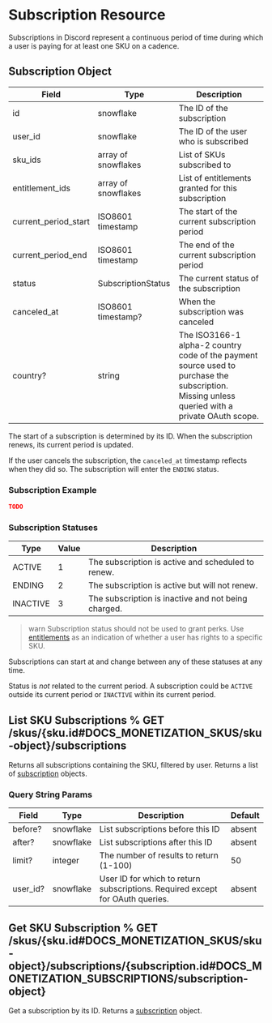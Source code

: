 # Subscription Resource

Subscriptions in Discord represent a continuous period of time during which a user is paying for at least one SKU on a cadence.

## Subscription Object

| Field | Type | Description |
| --- | --- | --- |
| id | snowflake | The ID of the subscription |
| user_id | snowflake | The ID of the user who is subscribed |
| sku_ids | array of snowflakes | List of SKUs subscribed to |
| entitlement_ids | array of snowflakes | List of entitlements granted for this subscription |
| current_period_start | ISO8601 timestamp | The start of the current subscription period |
| current_period_end | ISO8601 timestamp | The end of the current subscription period |
| status | SubscriptionStatus | The current status of the subscription |
| canceled_at | ISO8601 timestamp? | When the subscription was canceled |
| country? | string | The ISO3166-1 alpha-2 country code of the payment source used to purchase the subscription. Missing unless queried with a private OAuth scope. |

The start of a subscription is determined by its ID. When the subscription renews, its current period is updated.

If the user cancels the subscription, the `canceled_at` timestamp reflects when they did so. The subscription will enter the `ENDING` status.

### Subscription Example

```json
TODO
```

### Subscription Statuses

| Type | Value | Description |
| --- | --- | --- |
| ACTIVE | 1 | The subscription is active and scheduled to renew. |
| ENDING | 2 | The subscription is active but will not renew. |
| INACTIVE | 3 | The subscription is inactive and not being charged. |

> warn
> Subscription status should not be used to grant perks. Use [entitlements](#DOCS_MONETIZATION_ENTITLEMENTS/entitlement-resource) as an indication of whether a user has rights to a specific SKU.

Subscriptions can start at and change between any of these statuses at any time.

Status is *not* related to the current period. A subscription could be `ACTIVE` outside its current period or `INACTIVE` within its current period. 

## List SKU Subscriptions % GET /skus/{sku.id#DOCS_MONETIZATION_SKUS/sku-object}/subscriptions

Returns all subscriptions containing the SKU, filtered by user. Returns a list of [subscription](#DOCS_RESOURCES_SUBSCRIPTION/subscription-object) objects.

### Query String Params

| Field | Type | Description | Default |
| --- | --- | --- | --- |
| before? | snowflake | List subscriptions before this ID | absent |
| after? | snowflake | List subscriptions after this ID | absent |
| limit? | integer | The number of results to return (1-100) | 50 |
| user_id? | snowflake | User ID for which to return subscriptions. Required except for OAuth queries. | absent |

## Get SKU Subscription % GET /skus/{sku.id#DOCS_MONETIZATION_SKUS/sku-object}/subscriptions/{subscription.id#DOCS_MONETIZATION_SUBSCRIPTIONS/subscription-object}

Get a subscription by its ID. Returns a [subscription](#DOCS_RESOURCES_SUBSCRIPTION/subscription-object) object.